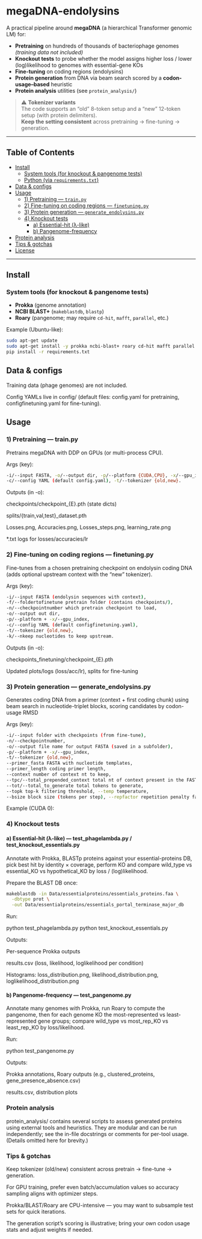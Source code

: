 # megaDNA-endolysins

A practical pipeline around **megaDNA** (a hierarchical Transformer genomic LM) for:

- **Pretraining** on hundreds of thousands of bacteriophage genomes *(training data not included)*  
- **Knockout tests** to probe whether the model assigns higher loss / lower (log)likelihood to genomes with essential-gene KOs  
- **Fine-tuning** on coding regions (endolysins)  
- **Protein generation** from DNA via beam search scored by a **codon-usage–based** heuristic  
- **Protein analysis** utilities (see `protein_analysis/`)

> ⚠️ **Tokenizer variants**  
> The code supports an “old” 8-token setup and a “new” 12-token setup (with protein delimiters).  
> **Keep the setting consistent** across pretraining → fine-tuning → generation.

---

## Table of Contents

- [Install](#install)
  - [System tools (for knockout & pangenome tests)](#system-tools-for-knockout--pangenome-tests)
  - [Python (via `requirements.txt`)](#python-via-requirementstxt)
- [Data & configs](#data--configs)
- [Usage](#usage)
  - [1) Pretraining — `train.py`](#1-pretraining--trainpy)
  - [2) Fine-tuning on coding regions — `finetuning.py`](#2-fine-tuning-on-coding-regions--finetuningpy)
  - [3) Protein generation — `generate_endolysins.py`](#3-protein-generation--generate_endolysinspy)
  - [4) Knockout tests](#4-knockout-tests)
    - [a) Essential-hit (λ-like)](#a-essential-hit-λ-like)
    - [b) Pangenome-frequency](#b-pangenome-frequency)
- [Protein analysis](#protein-analysis)
- [Tips & gotchas](#tips--gotchas)
- [License](#license)

---

## Install

### System tools (for knockout & pangenome tests)

- **Prokka** (genome annotation)  
- **NCBI BLAST+** (`makeblastdb`, `blastp`)  
- **Roary** (pangenome; may require `cd-hit`, `mafft`, `parallel`, etc.)

Example (Ubuntu-like):

```bash
sudo apt-get update
sudo apt-get install -y prokka ncbi-blast+ roary cd-hit mafft parallel
pip install -r requirements.txt
```

## Data & configs

Training data (phage genomes) are not included.

Config YAMLs live in config/
(default files: config.yaml for pretraining, configfinetuning.yaml for fine-tuning).


## Usage
### 1) Pretraining — train.py

Pretrains megaDNA with DDP on GPUs (or multi-process CPU).

Args (key):
```bash
-i/--input FASTA, -o/--output dir, -p/--platform {CUDA,CPU}, -x/--gpu_index "0,1,...",
-c/--config YAML (default config.yaml), -t/--tokenizer {old,new}.
```

Outputs (in -o):

checkpoints/checkpoint_{E}.pth (state dicts)

splits/{train,val,test}_dataset.pth

Losses.png, Accuracies.png, Losses_steps.png, learning_rate.png

*.txt logs for losses/accuracies/lr

### 2) Fine-tuning on coding regions — finetuning.py

Fine-tunes from a chosen pretraining checkpoint on endolysin coding DNA
(adds optional upstream context with the “new” tokenizer).

Args (key):
```bash
-i/--input FASTA (endolysin sequences with context),
-f/--foldertofinetune pretrain folder (contains checkpoints/),
-n/--checkpointnumber which pretrain checkpoint to load,
-o/--output out dir,
-p/--platform + -x/--gpu_index,
-c/--config YAML (default configfinetuning.yaml),
-t/--tokenizer {old,new},
-k/--nkeep nucleotides to keep upstream.
```

Outputs (in -o):

checkpoints_finetuning/checkpoint_{E}.pth

Updated plots/logs (loss/acc/lr), splits for fine-tuning

### 3) Protein generation — generate_endolysins.py

Generates coding DNA from a primer (context + first coding chunk) using beam search in nucleotide-triplet blocks, scoring candidates by codon-usage RMSD

Args (key):
```bash
-i/--input folder with checkpoints (from fine-tune),
-n/--checkpointnumber,
-o/--output file name for output FASTA (saved in a subfolder),
-p/--platform + -x/--gpu_index,
-t/--tokenizer {old,new},
--primer_fasta FASTA with nucleotide templates,
--primer_length coding primer length,
--context number of context nt to keep,
--tpc/--total_prepended_context total nt of context present in the FASTA,
--tot/--total_to_generate total tokens to generate,
--topk top-k filtering threshold, --temp temperature,
--bsize block size (tokens per step), --repfactor repetition penalty factor.
```

Example (CUDA 0):


### 4) Knockout tests
#### a) Essential-hit (λ-like) — test_phagelambda.py / test_knockout_essentials.py

Annotate with Prokka, BLASTp proteins against your essential-proteins DB, pick best hit by identity × coverage, perform KO and compare wild_type vs essential_KO vs hypothetical_KO by loss / (log)likelihood.

Prepare the BLAST DB once:
```bash
makeblastdb -in Data/essentialproteins/essentials_proteins.faa \
  -dbtype prot \
  -out Data/essentialproteins/essentials_portal_terminase_major_db
```


Run:

python test_phagelambda.py
python test_knockout_essentials.py


Outputs:

Per-sequence Prokka outputs

results.csv (loss, likelihood, loglikelihood per condition)

Histograms: loss_distribution.png, likelihood_distribution.png, loglikelihood_distribution.png

#### b) Pangenome-frequency — test_pangenome.py

Annotate many genomes with Prokka, run Roary to compute the pangenome, then for each genome KO the most-represented vs least-represented gene groups; compare wild_type vs most_rep_KO vs least_rep_KO by loss/likelihood.

Run:

python test_pangenome.py


Outputs:

Prokka annotations, Roary outputs (e.g., clustered_proteins, gene_presence_absence.csv)

results.csv, distribution plots

### Protein analysis

protein_analysis/ contains several scripts to assess generated proteins using external tools and heuristics.
They are modular and can be run independently; see the in-file docstrings or comments for per-tool usage. (Details omitted here for brevity.)

### Tips & gotchas

Keep tokenizer (old/new) consistent across pretrain → fine-tune → generation.

For GPU training, prefer even batch/accumulation values so accuracy sampling aligns with optimizer steps.

Prokka/BLAST/Roary are CPU-intensive — you may want to subsample test sets for quick iterations.

The generation script’s scoring is illustrative; bring your own codon usage stats and adjust weights if needed.
